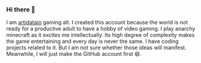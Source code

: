 ### Hi there 👋

I am [artidataio](https://github.com/artidataio.) gaming alt. 
I created this account because the world is not ready for a productive adult to have a hobby of video gaming.
I play anarchy minecraft as it excites me intellectually. 
Its high degree of complexity makes the game entertaining and every day is never the same.
I have coding projects related to it.
But I am not sure whether those ideas will manifest.
Meanwhile, I will just make the GitHub account first 😄.
